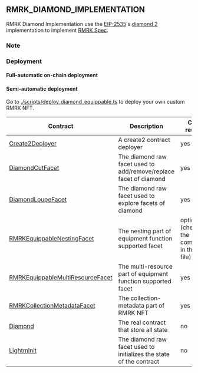 ## RMRK_DIAMOND_IMPLEMENTATION

RMRK Diamond Implementation use the [EIP-2535](https://eips.ethereum.org/EIPS/eip-2535)'s [diamond 2](https://github.com/mudgen/diamond-2-hardhat) implementation to implement [RMRK Spec](https://github.com/rmrk-team/rmrk-spec/tree/master/standards/abstract).

### Note

### Deployment

#### Full-automatic on-chain deployment


#### Semi-automatic deployment
Go to [./scripts/deploy_diamond_equippable.ts](./scripts/deploy_diamond_equippable.ts) to deploy your own custom RMRK NFT.

| Contract                                                                                  | Description                                                         | Can reuse                                |
| ----------------------------------------------------------------------------------------- | ------------------------------------------------------------------- | ---------------------------------------- |
| [Create2Deployer](./contracts/RMRK/Create2Deployer.sol)                                   | A create2 contract deployer                                         | yes                                      |
| [DiamondCutFacet](./contracts/RMRK/DiamondCutFacet.sol)                                   | The diamond raw facet used to add/remove/replace facet of diamond   | yes                                      |
| [DiamondLoupeFacet](./contracts/RMRK/DiamondLoupeFacet.sol)                               | The diamond raw facet used to explore facets of diamond             | yes                                      |
| [RMRKEquippableNestingFacet](./contracts/RMRK/RMRKEquippableNestingFacet.sol)             | The nesting part of equipment function supported facet              | optional (check the comment in the file) |
| [RMRKEquippableMultiResourceFacet](./contracts/RMRK/RMRKEquippableMultiResourceFacet.sol) | The multi-resource part of equipment function supported facet       | yes                                      |
| [RMRKCollectionMetadataFacet](./contracts/RMRK/RMRKCollectionMetadataFacet.sol)           | The collection-metadata part of RMRK NFT                            | yes                                      |
| [Diamond](./contracts/RMRK/Diamond.sol)                                                   | The real contract that store all state                              | no                                       |
| [LightmInit](./contracts/RMRK/LightmInit.sol)                                             | The diamond raw facet used to initializes the state of the contract | no                                       |
